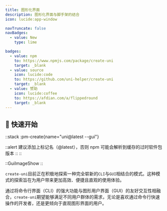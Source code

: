 ```yaml
---
title: 图形化界面
description: 图形化界面与脚手架的结合
icon: lucide:app-window

navTruncate: false
navBadges:
  - value: New
    type: lime

badges:
  - value: npm
    to: https://www.npmjs.com/package/create-uni
    target: _blank
  - value: source
    icon: lucide:code
    to: https://github.com/uni-helper/create-uni
    target: _blank
  - value: 赞助
    icon: lucide:coffee
    to: https://afdian.com/a/flippedround
    target: _blank
---
```


## 🚀 快速开始

::stack
:pm-create{name="uni@latest --gui"}

::alert
建议添加上标记名（@latest），否则 npm 可能会解析到缓存的过时软件包版本
::
::

::GuiImageShow
::

`create-uni`目前正在积极地探索一种完全崭新的`CLI`与`GUI`相结合的模式。这种模式的探索旨在为用户带来更加高效、便捷且直观的使用体验。

通过将命令行界面（CLI）的强大功能与图形用户界面（GUI）的友好交互性相融合，`create-uni`期望能够满足不同用户群体的需求，无论是喜欢通过命令行快速操作的开发者，还是更倾向于直观图形界面的用户。

